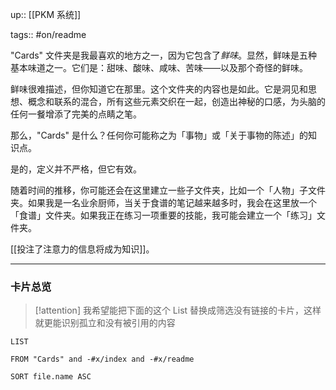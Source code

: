 up:: [[PKM 系统]]

tags:: #on/readme 

"Cards" 文件夹是我最喜欢的地方之一，因为它包含了*鲜味*。显然，鲜味是五种基本味道之一。它们是：甜味、酸味、咸味、苦味——以及那个奇怪的鲜味。

鲜味很难描述，但你知道它在那里。这个文件夹的内容也是如此。它是洞见和思想、概念和联系的混合，所有这些元素交织在一起，创造出神秘的口感，为头脑的任何一餐增添了完美的点睛之笔。

那么，"Cards" 是什么？任何你可能称之为「事物」或「关于事物的陈述」的知识点。

是的，定义并不严格，但它有效。

随着时间的推移，你可能还会在这里建立一些子文件夹，比如一个「人物」子文件夹。如果我是一名业余厨师，当关于食谱的笔记越来越多时，我会在这里放一个「食谱」文件夹。如果我正在练习一项重要的技能，我可能会建立一个「练习」文件夹。

[[投注了注意力的信息将成为知识]]。

---

### 卡片总览

>[!attention]
>我希望能把下面的这个 List 替换成筛选没有链接的卡片，这样就更能识别孤立和没有被引用的内容

``` dataview
LIST  

FROM "Cards" and -#x/index and -#x/readme

SORT file.name ASC
```
